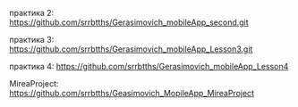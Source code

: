 практика 2:
https://github.com/srrbtths/Gerasimovich_mobileApp_second.git

практика 3:
https://github.com/srrbtths/Gerasimovich_mobileApp_Lesson3.git

практика 4:
https://github.com/srrbtths/Gerasimovich_mobileApp_Lesson4


MireaProject:
https://github.com/srrbtths/Geasimovich_MopileApp_MireaProject


